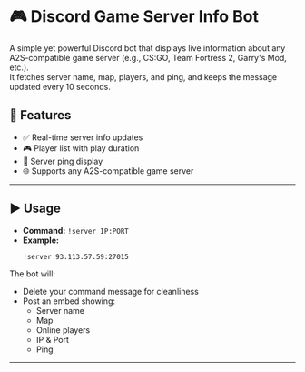 
# 🎮 Discord Game Server Info Bot

A simple yet powerful Discord bot that displays live information about any A2S-compatible game server (e.g., CS:GO, Team Fortress 2, Garry's Mod, etc.).  
It fetches server name, map, players, and ping, and keeps the message updated every 10 seconds.

## 🚀 Features

- ✅ Real-time server info updates
- 🎮 Player list with play duration
- 📶 Server ping display
- 🌐 Supports any A2S-compatible game server

---

## ▶️ Usage

- **Command:** `!server IP:PORT`
- **Example:**  
  ```
  !server 93.113.57.59:27015
  ```

The bot will:
- Delete your command message for cleanliness
- Post an embed showing:
  - Server name
  - Map
  - Online players
  - IP & Port
  - Ping

---
